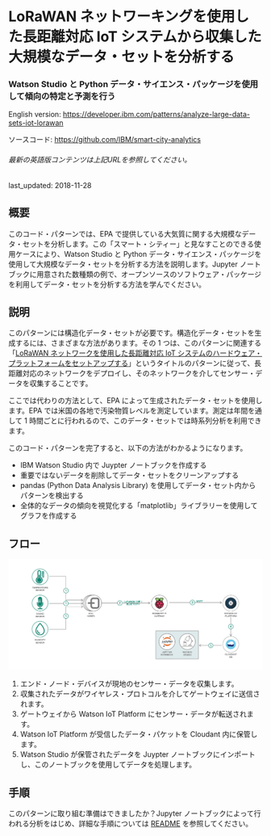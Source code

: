 # LoRaWAN ネットワーキングを使用した長距離対応 IoT システムから収集した大規模なデータ・セットを分析する

### Watson Studio と Python データ・サイエンス・パッケージを使用して傾向の特定と予測を行う

English version: https://developer.ibm.com/patterns/analyze-large-data-sets-iot-lorawan
  
ソースコード: https://github.com/IBM/smart-city-analytics

###### 最新の英語版コンテンツは上記URLを参照してください。
last_updated: 2018-11-28

 ## 概要

このコード・パターンでは、EPA で提供している大気質に関する大規模なデータ・セットを分析します。この「スマート・シティー」と見なすことのできる使用ケースにより、Watson Studio と Python データ・サイエンス・パッケージを使用して大規模なデータ・セットを分析する方法を説明します。Jupyter ノートブックに用意された数種類の例で、オープンソースのソフトウェア・パッケージを利用してデータ・セットを分析する方法を学んでください。

## 説明

このパターンには構造化データ・セットが必要です。構造化データ・セットを生成するには、さまざまな方法があります。その 1 つは、このパターンに関連する「[LoRaWAN ネットワークを使用した長距離対応 IoT システムのハードウェア・プラットフォームをセットアップする](/jp/patterns/set-up-lorawan-iot-gateway-hardware/)」というタイトルのパターンに従って、長距離対応のネットワークをデプロイし、そのネットワークを介してセンサー・データを収集することです。

ここでは代わりの方法として、EPA によって生成されたデータ・セットを使用します。EPA では米国の各地で汚染物質レベルを測定しています。測定は年間を通して 1 時間ごとに行われるので、このデータ・セットでは時系列分析を利用できます。

このコード・パターンを完了すると、以下の方法がわかるようになります。

* IBM Watson Studio 内で Juypter ノートブックを作成する
* 重要ではないデータを削除してデータ・セットをクリーンアップする
* pandas (Python Data Analysis Library) を使用してデータ・セット内からパターンを検出する
* 全体的なデータの傾向を視覚化する「matplotlib」ライブラリーを使用してグラフを作成する

## フロー

![Architecture diagram for analyzing large data sets](./images/lora-analyze-arch-diagram4.png)

1. エンド・ノード・デバイスが現地のセンサー・データを収集します。
1. 収集されたデータがワイヤレス・プロトコルを介してゲートウェイに送信されます。
1. ゲートウェイから Watson IoT Platform にセンサー・データが転送されます。
1. Watson IoT Platform が受信したデータ・パケットを Cloudant 内に保管します。
1. Watson Studio が保管されたデータを Juypter ノートブックにインポートし、このノートブックを使用してデータを処理します。

## 手順

このパターンに取り組む準備はできましたか？Jupyter ノートブックによって行われる分析をはじめ、詳細な手順については [README](https://github.com/IBM/smart-city-analytics/blob/master/README.md) を参照してください。
